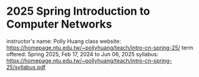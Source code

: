 # 2025 Spring Introduction to Computer Networks

instructor's name: Polly Huang
class website: https://homepage.ntu.edu.tw/~pollyhuang/teach/intro-cn-spring-25/
term offered: Spring 2025, Feb 17, 2024 to Jun 06, 2025
syllabus: https://homepage.ntu.edu.tw/~pollyhuang/teach/intro-cn-spring-25/syllabus.pdf